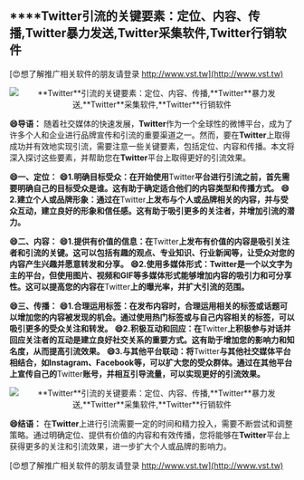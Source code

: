 ## ****Twitter**引流的关键要素：定位、内容、传播,**Twitter**暴力发送,**Twitter**采集软件,**Twitter**行销软件**

[😍想了解推广相关软件的朋友请登录 http://www.vst.tw](http://www.vst.tw)

 <center><img src="https://vst.tw/MP4/tuiguang/png/1.png" alt="**Twitter**引流的关键要素：定位、内容、传播,**Twitter**暴力发送,**Twitter**采集软件,**Twitter**行销软件"></center>

**😄导语：**
随着社交媒体的快速发展，**Twitter**作为一个全球性的微博平台，成为了许多个人和企业进行品牌宣传和引流的重要渠道之一。然而，要在**Twitter**上取得成功并有效地实现引流，需要注意一些关键要素，包括定位、内容和传播。本文将深入探讨这些要素，并帮助您在**Twitter**平台上取得更好的引流效果。

**😄一、定位：**
**😄1.明确目标受众：在开始使用**Twitter**平台进行引流之前，首先需要明确自己的目标受众是谁。这有助于确定适合他们的内容类型和传播方式。**
**😄2.建立个人或品牌形象：通过在**Twitter**上发布与个人或品牌相关的内容，并与受众互动，建立良好的形象和信任感。这有助于吸引更多的关注者，并增加引流的潜力。**

**😄二、内容：**
**😄1.提供有价值的信息：在**Twitter**上发布有价值的内容是吸引关注者和引流的关键。这可以包括有趣的观点、专业知识、行业新闻等，让受众对您的内容产生兴趣并愿意转发和分享。**
**😄2.使用多媒体形式：**Twitter**是一个以文字为主的平台，但使用图片、视频和GIF等多媒体形式能够增加内容的吸引力和可分享性。这可以提高您的内容在**Twitter**上的曝光率，并扩大引流的范围。**

**😄三、传播：**
**😄1.合理运用标签：在发布内容时，合理运用相关的标签或话题可以增加您的内容被发现的机会。通过使用热门标签或与自己内容相关的标签，可以吸引更多的受众关注和转发。**
**😄2.积极互动和回应：在**Twitter**上积极参与对话并回应关注者的互动是建立良好社交关系的重要方式。这有助于增加您的影响力和知名度，从而提高引流效果。**
**😄3.与其他平台联动：将**Twitter**与其他社交媒体平台相结合，如Instagram、Facebook等，可以扩大您的受众群体。通过在其他平台上宣传自己的**Twitter**账号，并相互引导流量，可以实现更好的引流效果。**

 <center><img src="https://vst.tw/MP4/tuiguang/png/8.png" alt="**Twitter**引流的关键要素：定位、内容、传播,**Twitter**暴力发送,**Twitter**采集软件,**Twitter**行销软件"></center>

**😄结语：**
在**Twitter**上进行引流需要一定的时间和精力投入，需要不断尝试和调整策略。通过明确定位、提供有价值的内容和有效传播，您将能够在**Twitter**平台上获得更多的关注和引流效果，进一步扩大个人或品牌的影响力。

[😍想了解推广相关软件的朋友请登录 http://www.vst.tw](http://www.vst.tw)



